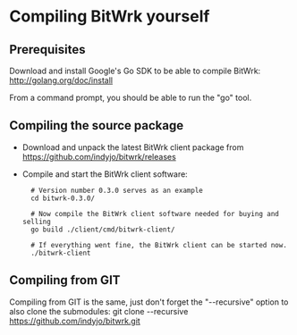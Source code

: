 Compiling BitWrk yourself
=========================

Prerequisites
--------------
Download and install Google's Go SDK to be able to compile BitWrk:
    http://golang.org/doc/install

From a command prompt, you should be able to run the "go" tool.

Compiling the source package
-----------------------------
- Download and unpack the latest BitWrk client package from
  https://github.com/indyjo/bitwrk/releases
- Compile and start the BitWrk client software:

        # Version number 0.3.0 serves as an example
        cd bitwrk-0.3.0/

        # Now compile the BitWrk client software needed for buying and selling
        go build ./client/cmd/bitwrk-client/

        # If everything went fine, the BitWrk client can be started now.
        ./bitwrk-client

Compiling from GIT
-------------------
Compiling from GIT is the same, just don't forget the "--recursive" option to also clone
the submodules:
        git clone --recursive https://github.com/indyjo/bitwrk.git
